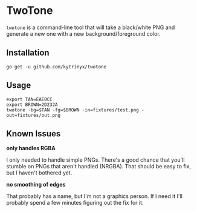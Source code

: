 # TwoTone

`twotone` is a command-line tool that will take a black/white PNG and generate a new one
with a new background/foreground color.

## Installation

```
go get -u github.com/kytrinyx/twotone
```

## Usage

```
export TAN=EAE0CC
export BROWN=2D232A
twotone -bg=$TAN -fg=$BROWN -in=fixtures/test.png -out=fixtures/out.png
```

## Known Issues

**only handles RGBA**

I only needed to handle simple PNGs. There's a good chance that you'll stumble on PNGs that aren't handled (NRGBA).
That should be easy to fix, but I haven't bothered yet.

**no smoothing of edges**

That probably has a name, but I'm not a graphics person. If I need it I'll probably spend a few minutes figuring out the fix for it.
